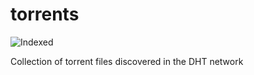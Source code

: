 torrents 
========
![Indexed](https://img.shields.io/badge/indexed-57966-blue)

Collection of torrent files discovered in the DHT network

